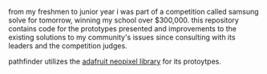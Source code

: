 from my freshmen to junior year i was part of a competition called samsung solve for tomorrow, winning my school over $300,000. this repository contains code for the prototypes presented and improvements to the existing solutions to my community's issues since consulting with its leaders and the competition judges.

pathfinder utilizes the [adafruit neopixel library](https://github.com/adafruit/Adafruit_NeoPixel) for its protoytpes.
